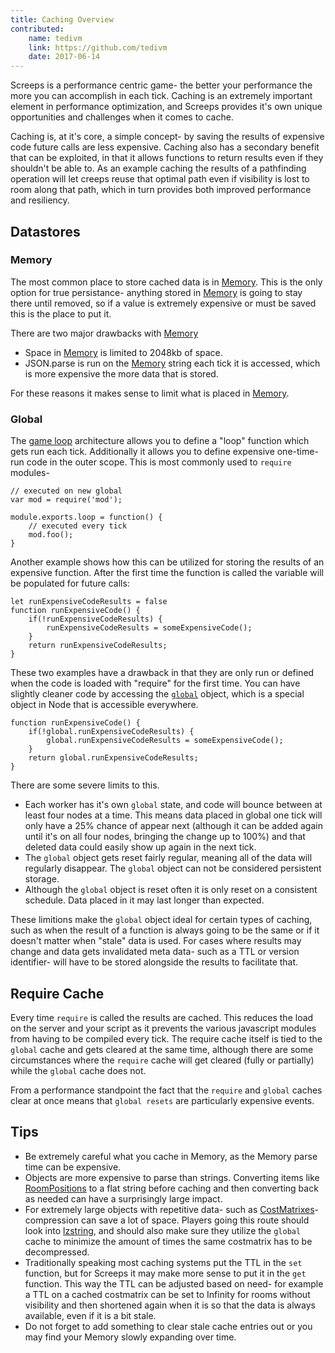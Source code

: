 ```yaml
---
title: Caching Overview
contributed:
    name: tedivm
    link: https://github.com/tedivm
    date: 2017-06-14
---
```


Screeps is a performance centric game- the better your performance the more you can accomplish in each tick. Caching is an extremely important element in performance optimization, and Screeps provides it's own unique opportunities and challenges when it comes to cache.

Caching is, at it's core, a simple concept- by saving the results of expensive code future calls are less expensive. Caching also has a secondary benefit that can be exploited, in that it allows functions to return results even if they shouldn't be able to. As an example caching the results of a pathfinding operation will let creeps reuse that optimal path even if visibility is lost to room along that path, which in turn provides both improved performance and resiliency.

## Datastores

### Memory

The most common place to store cached data is in [Memory](/global-objects.html#Memory-object). This is the only option for true persistance- anything stored in [Memory](/global-objects.html#Memory-object) is going to stay there until removed, so if a value is extremely expensive or must be saved this is the place to put it.

There are two major drawbacks with [Memory](/global-objects.html#Memory-object)

*   Space in [Memory](/global-objects.html#Memory-object) is limited to 2048kb of space.
*   JSON.parse is run on the [Memory](/global-objects.html#Memory-object) string each tick it is accessed, which is more expensive the more data that is stored.

For these reasons it makes sense to limit what is placed in [Memory](/global-objects.html#Memory-object).


### Global

The [game loop](/game-loop.html) architecture allows you to define a "loop" function which gets run each tick. Additionally it allows you to define expensive one-time-run code in the outer scope. This is most commonly used to `require` modules-

    // executed on new global
    var mod = require('mod');

    module.exports.loop = function() {
        // executed every tick
        mod.foo();
    }

Another example shows how this can be utilized for storing the results of an expensive function. After the first time the function is called the variable will be populated for future calls:

    let runExpensiveCodeResults = false
    function runExpensiveCode() {
        if(!runExpensiveCodeResults) {
            runExpensiveCodeResults = someExpensiveCode();
        }
        return runExpensiveCodeResults;
    }

These two examples have a drawback in that they are only run or defined when the code is loaded with "require" for the first time. You can have slightly cleaner code by accessing the [`global`](https://nodejs.org/api/globals.html#globals_global) object, which is a special object in Node that is accessible everywhere.

    function runExpensiveCode() {
        if(!global.runExpensiveCodeResults) {
            global.runExpensiveCodeResults = someExpensiveCode();
        }
        return global.runExpensiveCodeResults;
    }


There are some severe limits to this.

*   Each worker has it's own `global` state, and code will bounce between at least four nodes at a time. This means data placed in global one tick will only have a 25% chance of appear next (although it can be added again until it's on all four nodes, bringing the change up to 100%) and that deleted data could easily show up again in the next tick.
*   The `global` object gets reset fairly regular, meaning all of the data will regularly disappear. The `global` object can not be considered persistent storage.
*   Although the `global` object is reset often it is only reset on a consistent schedule. Data placed in it may last longer than expected.

These limitions make the `global` object ideal for certain types of caching, such as when the result of a function is always going to be the same or if it doesn't matter when "stale" data is used. For cases where results may change and data gets invalidated meta data- such as a TTL or version identifier- will have to be stored alongside the results to facilitate that.


## Require Cache

Every time `require` is called the results are cached. This reduces the load on the server and your script as it prevents the various javascript modules from having to be compiled every tick. The require cache itself is tied to the `global` cache and gets cleared at the same time, although there are some circumstances where the `require` cache will get cleared (fully or partially) while the `global` cache does not.

From a performance standpoint the fact that the `require` and `global` caches clear at once means that `global resets` are particularly expensive events.


## Tips

*   Be extremely careful what you cache in Memory, as the Memory parse time can be expensive.
*   Objects are more expensive to parse than strings. Converting items like [RoomPositions](/api/#RoomPosition) to a flat string before caching and then converting back as needed can have a surprisingly large impact.
*   For extremely large objects with repetitive data- such as [CostMatrixes](/api/#PathFinder-CostMatrix)- compression can save a lot of space. Players going this route should look into [lzstring](http://pieroxy.net/blog/pages/lz-string/index.html), and should also make sure they utilize the `global` cache to minimize the amount of times the same costmatrix has to be decompressed.
*   Traditionally speaking most caching systems put the TTL in the `set` function, but for Screeps it may make more sense to put it in the `get` function. This way the TTL can be adjusted based on need- for example a TTL on a cached costmatrix can be set to Infinity for rooms without visibility and then shortened again when it is so that the data is always available, even if it is a bit stale.
*    Do not forget to add something to clear stale cache entries out or you may find your Memory slowly expanding over time.
